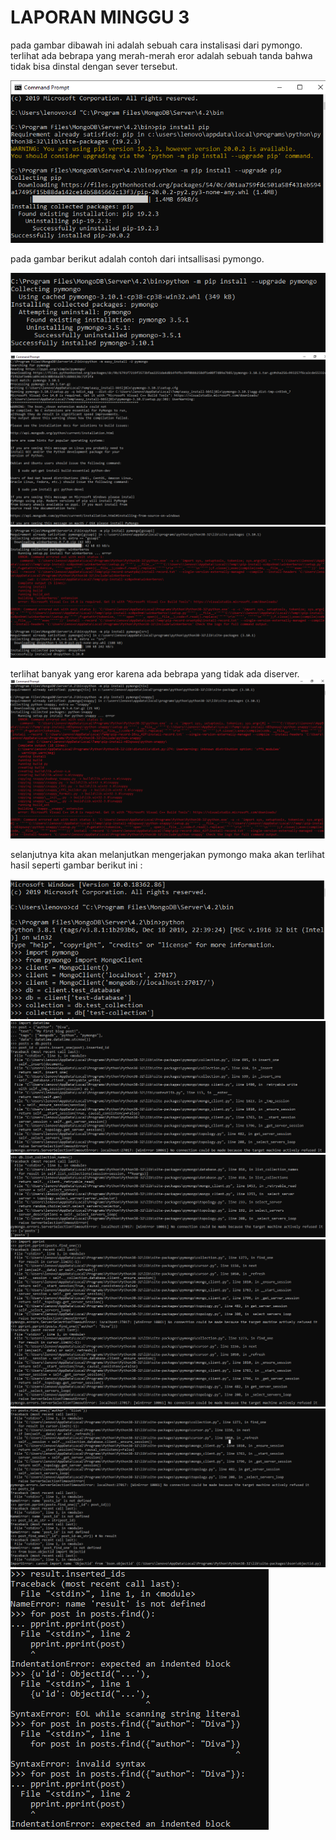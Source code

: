 # LAPORAN MINGGU 3
pada gambar dibawah ini adalah sebuah cara instalisasi dari pymongo. 
terlihat ada bebrapa yang merah-merah eror adalah sebuah tanda bahwa tidak bisa dinstal
dengan sever tersebut.

![Screenshot_1](gambar/Screenshot_1.png)

pada gambar berikut adalah contoh dari intsallisasi pymongo.

![Screenshot_2](gambar/Screenshot_2.png)
![Screenshot_3](gambar/Screenshot_3.png)
![Screenshot_4](gambar/Screenshot_4.png)

terlihat banyak yang eror karena ada bebrapa yang tidak ada diserver.
![Screenshot_5](gambar/Screenshot_5.png)

selanjutnya kita akan melanjutkan mengerjakan pymongo maka akan 
terlihat hasil seperti gambar berikut ini :

![Screenshot_6](gambar/Screenshot_6.png)
![Screenshot_7](gambar/Screenshot_7.png)
![Screenshot_8](gambar/Screenshot_8.png)
![Screenshot_9](gambar/Screenshot_9.png)
![Screenshot_10](gambar/Screenshot_10.png)
![Screenshot_11](gambar/Screenshot_11.png)